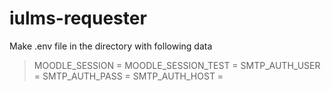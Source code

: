 # iulms-requester

Make .env file in the directory with following data

> MOODLE_SESSION =
> MOODLE_SESSION_TEST =
> SMTP_AUTH_USER =
> SMTP_AUTH_PASS =
> SMTP_AUTH_HOST =
